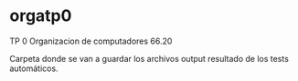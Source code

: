 # orgatp0 
TP 0 Organizacion de computadores 66.20 
 
Carpeta donde se van a guardar los archivos output resultado de los tests automáticos. 
